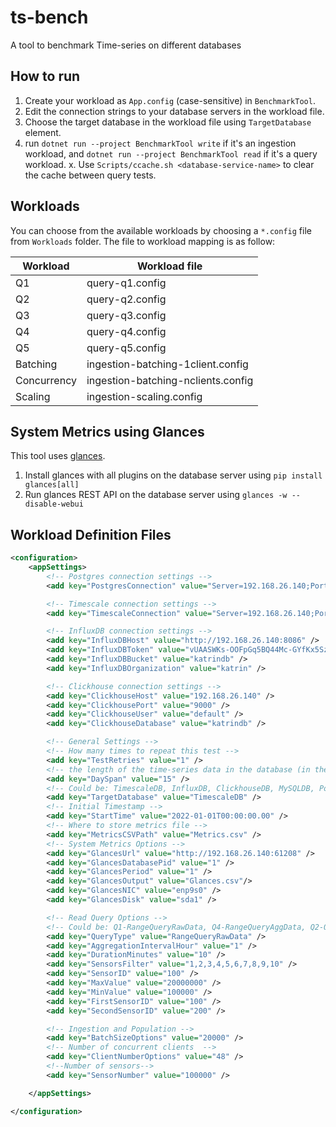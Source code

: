 # ts-bench

A tool to benchmark Time-series on different databases

## How to run

1. Create your workload as `App.config` (case-sensitive) in `BenchmarkTool`.
2. Edit the connection strings to your database servers in the workload file.
3. Choose the target database in the workload file using `TargetDatabase` element.
4. run `dotnet run --project BenchmarkTool write` if it's an ingestion workload,
and `dotnet run --project BenchmarkTool read` if it's a query workload.
x. Use `Scripts/ccache.sh <database-service-name>` to clear the cache between query tests.

## Workloads

You can choose from the available workloads by choosing a `*.config` file from `Workloads` folder.
The file to workload mapping is as follow:

| Workload    | Workload file                      |
| ----------- | ---------------------------------- |
| Q1          | query-q1.config                    |
| Q2          | query-q2.config                    |
| Q3          | query-q3.config                    |
| Q4          | query-q4.config                    |
| Q5          | query-q5.config                    |
| Batching    | ingestion-batching-1client.config  |
| Concurrency | ingestion-batching-nclients.config |
| Scaling     | ingestion-scaling.config           |

## System Metrics using Glances

This tool uses [glances](https://github.com/nicolargo/glances/).
1. Install glances with all plugins on the database server using `pip install glances[all]`
2. Run glances REST API on the database server using `glances -w --disable-webui`

## Workload Definition Files

```xml
<configuration>
    <appSettings>
        <!-- Postgres connection settings -->
        <add key="PostgresConnection" value="Server=192.168.26.140;Port=5432;Database=katrindb2;User Id=postgres;Password=P@ssw0rd;" />

        <!-- Timescale connection settings -->
        <add key="TimescaleConnection" value="Server=192.168.26.140;Port=5432;Database=katrindb;User Id=postgres;Password=P@ssw0rd;CommandTimeout=300" />

        <!-- InfluxDB connection settings -->
        <add key="InfluxDBHost" value="http://192.168.26.140:8086" />
        <add key="InfluxDBToken" value="vUAASWKs-OOFpGq5BQ44Mc-GYfKx5Szda2zQz-o4lXsmPXBBMfGvqkyoDApS8sZxni73cwJ05Mm8cCUGalunKw==" />
        <add key="InfluxDBBucket" value="katrindb" />
        <add key="InfluxDBOrganization" value="katrin" />

        <!-- Clickhouse connection settings -->
        <add key="ClickhouseHost" value="192.168.26.140" />
        <add key="ClickhousePort" value="9000" />
        <add key="ClickhouseUser" value="default" />
        <add key="ClickhouseDatabase" value="katrindb" />

        <!-- General Settings -->
        <!-- How many times to repeat this test -->
        <add key="TestRetries" value="1" />
        <!-- the length of the time-series data in the database (in the database) -->
        <add key="DaySpan" value="15" />
        <!-- Could be: TimescaleDB, InfluxDB, ClickhouseDB, MySQLDB, PostgresDB -->
        <add key="TargetDatabase" value="TimescaleDB" />
        <!-- Initial Timestamp -->
        <add key="StartTime" value="2022-01-01T00:00:00.00" />
        <!-- Where to store metrics file -->
        <add key="MetricsCSVPath" value="Metrics.csv" />
        <!-- System Metrics Options -->
        <add key="GlancesUrl" value="http://192.168.26.140:61208" />
        <add key="GlancesDatabasePid" value="1" />
        <add key="GlancesPeriod" value="1" />
        <add key="GlancesOutput" value="Glances.csv"/>
        <add key="GlancesNIC" value="enp9s0" />
        <add key="GlancesDisk" value="sda1" />

        <!-- Read Query Options -->
        <!-- Could be: Q1-RangeQueryRawData, Q4-RangeQueryAggData, Q2-OutOfRangeQuery, Q5-DifferenceAggQuery, Q3-STDDevQuery -->
        <add key="QueryType" value="RangeQueryRawData" />
        <add key="AggregationIntervalHour" value="1" />
        <add key="DurationMinutes" value="10" />
        <add key="SensorsFilter" value="1,2,3,4,5,6,7,8,9,10" />
        <add key="SensorID" value="100" />
        <add key="MaxValue" value="20000000" />
        <add key="MinValue" value="100000" />
        <add key="FirstSensorID" value="100" />
        <add key="SecondSensorID" value="200" />

        <!-- Ingestion and Population -->
        <add key="BatchSizeOptions" value="20000" />
        <!-- Number of concurrent clients  -->
        <add key="ClientNumberOptions" value="48" />
        <!--Number of sensors-->
        <add key="SensorNumber" value="100000" />

    </appSettings>

</configuration>
```


